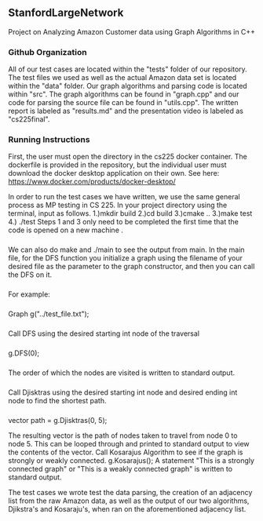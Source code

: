 ## StanfordLargeNetwork
Project on Analyzing Amazon Customer data using Graph Algorithms in C++

### Github Organization
All of our test cases are located within the "tests" folder of our repository. The test files we used as well as the actual Amazon data set is located within the "data" folder. Our graph algorithms and parsing code is located within "src". The graph algorithms can be found in "graph.cpp" and our code for parsing the source file can be found in "utils.cpp". The written report is labeled as "results.md" and the presentation video is labeled as "cs225final".

### Running Instructions
First, the user must open the directory in the cs225 docker container. The dockerfile is provided in the repository, but the individual user must download the docker desktop application on their own. See here: https://www.docker.com/products/docker-desktop/ 

In order to run the test cases we have written, we use the same general process as MP testing in CS 225. In your project directory using the terminal, input as follows.  1.)mkdir build 2.)cd build  3.)cmake .. 3.)make test 4.) ./test Steps 1 and 3 only need  to be completed the first time that the code is opened on a new machine . 



###

We can also do make and ./main to see the output from main. In the main file, for the DFS function you initialize a graph using the filename of your desired file as the parameter to the graph constructor, and then you can call the DFS on it.
###
For example:
###
Graph g("../test_file.txt");
###
Call DFS using the desired starting int node of the traversal
###
g.DFS(0);
###
The order of which the nodes are visited is written to standard output.
###
Call Djisktras using the desired starting int node and desired ending int node to find the shortest path.
###
vector<int> path = g.Djisktras(0, 5);


  
The resulting vector is the path of nodes taken to travel from node 0 to node 5. This can be looped through and printed to standard output to view the contents of the vector.
Call Kosarajus Algorithm to see if the graph is strongly or weakly connected.
g.Kosarajus();
A statement "This is a strongly connected graph" or "This is a weakly connected graph" is written to standard output.
  
The test cases we wrote test the data parsing, the creation of an adjacency list from the raw Amazon data, as well as the output of our two algorithms, Djikstra's and Kosaraju's, when ran on the aforementioned adjacency list. 
